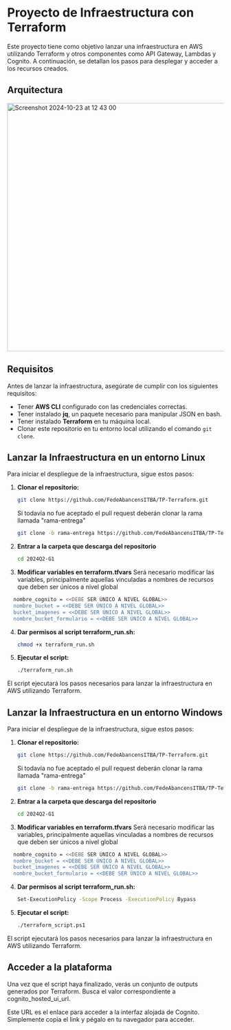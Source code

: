 # Proyecto de Infraestructura con Terraform

Este proyecto tiene como objetivo lanzar una infraestructura en AWS utilizando Terraform y otros componentes como API Gateway, Lambdas y Cognito. A continuación, se detallan los pasos para desplegar y acceder a los recursos creados.

## Arquitectura

<img width="576" alt="Screenshot 2024-10-23 at 12 43 00" src="https://github.com/user-attachments/assets/611e266a-cc98-4759-9338-6c2f9d3f26e5">

## Requisitos

Antes de lanzar la infraestructura, asegúrate de cumplir con los siguientes requisitos:

- Tener **AWS CLI** configurado con las credenciales correctas.
- Tener instalado **jq**, un paquete necesario para manipular JSON en bash.
- Tener instalado **Terraform** en tu máquina local.
- Clonar este repositorio en tu entorno local utilizando el comando `git clone`.

## Lanzar la Infraestructura en un entorno Linux

Para iniciar el despliegue de la infraestructura, sigue estos pasos:

1. **Clonar el repositorio:**
   
   ```bash
   git clone https://github.com/FedeAbancensITBA/TP-Terraform.git
   ```

   Si todavía no fue aceptado el pull request deberán clonar la rama llamada "rama-entrega"
   
    ```bash
   git clone -b rama-entrega https://github.com/FedeAbancensITBA/TP-Terraform.git
   ```
    
3. **Entrar a la carpeta que descarga del repositorio**
   
     ```bash
   cd 2024Q2-G1
   ```
     
4. **Modificar variables en terraform.tfvars**
Será necesario modificar las variables, principalmente aquellas vinculadas a nombres de recursos que deben ser únicos a nivel global

 ```bash
   nombre_cognito = <<DEBE SER ÚNICO A NIVEL GLOBAL>>
   nombre_bucket = <<DEBE SER ÚNICO A NIVEL GLOBAL>>
   bucket_imagenes = <<DEBE SER ÚNICO A NIVEL GLOBAL>>
   nombre_bucket_formulario = <<DEBE SER ÚNICO A NIVEL GLOBAL>>
   ```

4. **Dar permisos al script terraform_run.sh:**
   
   ```bash
   chmod +x terraform_run.sh
   
6. **Ejecutar el script:**
   
   ```bash
   ./terraform_run.sh
   
El script ejecutará los pasos necesarios para lanzar la infraestructura en AWS utilizando Terraform.

## Lanzar la Infraestructura en un entorno Windows

Para iniciar el despliegue de la infraestructura, sigue estos pasos:

1. **Clonar el repositorio:**
   
   ```bash
   git clone https://github.com/FedeAbancensITBA/TP-Terraform.git
   ```

   Si todavía no fue aceptado el pull request deberán clonar la rama llamada "rama-entrega"

    ```bash
   git clone -b rama-entrega https://github.com/FedeAbancensITBA/TP-Terraform.git
   ```
    
3. **Entrar a la carpeta que descarga del repositorio**
   
     ```bash
   cd 2024Q2-G1
   ```
     
4. **Modificar variables en terraform.tfvars**
Será necesario modificar las variables, principalmente aquellas vinculadas a nombres de recursos que deben ser únicos a nivel global

 ```bash
   nombre_cognito = <<DEBE SER ÚNICO A NIVEL GLOBAL>>
   nombre_bucket = <<DEBE SER ÚNICO A NIVEL GLOBAL>>
   bucket_imagenes = <<DEBE SER ÚNICO A NIVEL GLOBAL>>
   nombre_bucket_formulario = <<DEBE SER ÚNICO A NIVEL GLOBAL>>
   ```

4. **Dar permisos al script terraform_run.sh:**
   
   ```bash
   Set-ExecutionPolicy -Scope Process -ExecutionPolicy Bypass
   
5. **Ejecutar el script:**
   
   ```bash
   ./terraform_script.ps1
   
El script ejecutará los pasos necesarios para lanzar la infraestructura en AWS utilizando Terraform.

## Acceder a la plataforma

Una vez que el script haya finalizado, verás un conjunto de outputs generados por Terraform. Busca el valor correspondiente a cognito_hosted_ui_url.

Este URL es el enlace para acceder a la interfaz alojada de Cognito. Simplemente copia el link y pégalo en tu navegador para acceder.


